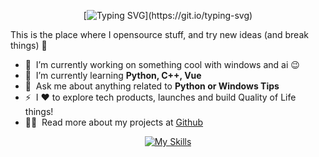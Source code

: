 <span align="center">
  
[![Typing SVG](https://readme-typing-svg.herokuapp.com?font=Fira+Code&duration=2000&pause=600&center=true&multiline=true&width=550&height=100&lines=Hey%2C+I+am+Shaurya+Kesarwani!;Welcome+to+my+profile;Check+out+my+Python+Projects+i've+made+public!)](https://git.io/typing-svg)

</span>

This is the place where I opensource stuff, and try new ideas (and break things) :rofl:

- 🔭 &nbsp;I’m currently working on something cool with windows and ai :wink:
- 🌱 &nbsp;I’m currently learning **Python, C++, Vue**
- 💬 &nbsp;Ask me about anything related to **Python or Windows Tips**
- ⚡ &nbsp;I :heart: to explore tech products, launches and build Quality of Life things!
- 👨‍💻 &nbsp;Read more about my projects at [Github](https://github.com/ShauryaKesarwani?tab=repositories)

<!--![Shaurya's GitHub stats](https://github-readme-stats.vercel.app/api?username=ShauryaKesarwani&show_icons=true&theme=onedark)-->

<span align="center">
    
<!--![Top Langs](https://github-readme-stats.vercel.app/api/top-langs/?username=ShauryaKesarwani&layout=compact)
</span>
-->
[![My Skills](https://skillicons.dev/icons?i=py,supabase,postgres,mysql,flask,git,html,css,c,pr,ps,discord,windows)](https://skillicons.dev)

<!-- ![](https://komarev.com/ghpvc/?username=ShauryaKesarwani)-->
